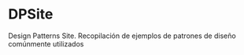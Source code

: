 # DPSite
Design Patterns Site. Recopilación de ejemplos de patrones de diseño comúnmente utilizados
